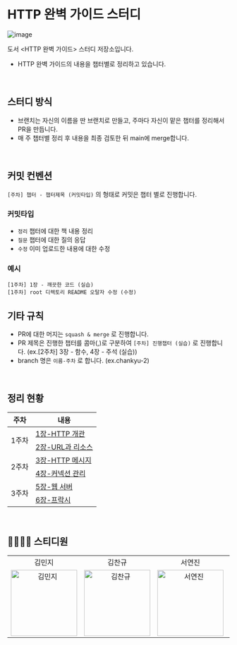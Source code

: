 # HTTP 완벽 가이드 스터디

![image](https://github.com/DevReader/HTTP-/assets/73516336/5f819737-11f7-4da4-824e-fa2493e79867)

도서 <HTTP 완벽 가이드> 스터디 저장소입니다.

- HTTP 완벽 가이드의 내용을 챕터별로 정리하고 있습니다.

<br>

## 스터디 방식

- 브랜치는 자신의 이름을 딴 브랜치로 만들고, 주마다 자신이 맡은 챕터를 정리해서 PR을 만듭니다.
- 매 주 챕터별 정리 후 내용을 최종 검토한 뒤 main에 merge합니다.

<br>

## 커밋 컨벤션

`[주차] 챕터 - 챕터제목 (커밋타입)` 의 형태로 커밋은 챕터 별로 진행합니다.

### 커밋타입

- `정리` 챕터에 대한 책 내용 정리
- `질문` 챕터에 대한 질의 응답
- `수정` 이미 업로드한 내용에 대한 수정

### 예시

```
[1주차] 1장 - 깨끗한 코드 (실습)
[1주차] root 디렉토리 README 오탈자 수정 (수정)
```

## 기타 규칙

- PR에 대한 머지는 `squash & merge` 로 진행합니다.
- PR 제목은 진행한 챕터를 콤마(,)로 구분하여 `[주차] 진행챕터 (실습)` 로 진행합니다. (ex.[2주차] 3장 - 함수, 4장 - 주석 (실습))
- branch 명은 `이름-주차` 로 합니다. (ex.chankyu-2)

<br/>

## 정리 현황

<table>
  <thead>
    <tr>
      <th>주차</th>
      <th>내용</th>
    </tr>
  </thead>
  <tbody>
    <tr>
      <td rowspan="2">1주차</td>
      <td><a href="/1장-HTTP 개관/README.md">1장-HTTP 개관</a></td>
    </tr>
    <tr>
      <td><a href="/2장-URL과 리소스/README.md">2장-URL과 리소스</a></td>
    </tr>
    <tr>
      <td rowspan="2">2주차</td>
      <td><a href="/3장-HTTP 메시지/README.md">3장-HTTP 메시지</a></td>
    </tr>
    <tr>
      <td><a href="/4장-커넥션 관리/README.md">4장-커넥션 관리</a></td>
    </tr>
    <tr>
      <td rowspan="2">3주차</td>
      <td><a href="/5장-웹 서버/README.md">5장-웹 서버</a></td>
    </tr>
    <tr>
      <td><a href="/6장-프락시/README.md">6장-프락시</a></td>
    </tr>
  </tbody>
</table>

<br>

## 👨‍👩‍👧‍👦 스티디원

<table>
  <tr align="center">
    <td>김민지</td>
    <td>김찬규</td>
    <td>서연진</td>
    <td>임해찬</td>
  </tr>
  <tr>
     <td align="center">
        <a href="https://github.com/mouse0429"><img src="https://avatars.githubusercontent.com/u/68915238?v=4" width="150px" alt="김민지"/><br /></a>
     </td>
    <td align="center">
        <a href="https://github.com/ckrb63"><img src="https://avatars.githubusercontent.com/u/73516336?v=4" width="150px" alt="김찬규"/><br /></a>
     </td>
     <td align="center">
        <a href="https://github.com/seoyeonjin"><img src="https://avatars.githubusercontent.com/u/68274803?v=4" width="150px" alt="서연진"/><br /></a>
     </td>
    <td align="center">
      <a href="https://github.com/haechan29"><img src="https://avatars.githubusercontent.com/u/63138511?v=4" width="150px;" alt="임해찬"/><br /></a>
    </td>
  <tr>
</table>
